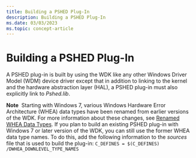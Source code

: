 ```yaml
---
title: Building a PSHED Plug-In
description: Building a PSHED Plug-In
ms.date: 03/03/2023
ms.topic: concept-article
---
```


# Building a PSHED Plug-In


A PSHED plug-in is built by using the WDK like any other Windows Driver Model (WDM) device driver except that in addition to linking to the kernel and the hardware abstraction layer (HAL), a PSHED plug-in must also explicitly link to *Pshed.lib*.

**Note**  Starting with Windows 7, various Windows Hardware Error Architecture (WHEA) data types have been renamed from earlier versions of the WDK. For more information about these changes, see [Renamed WHEA Data Types](renamed-whea-data-types.md). If you plan to build an existing PSHED plug-in with Windows 7 or later version of the WDK, you can still use the former WHEA data type names. To do this, add the following information to the *sources* file that is used to build the plug-in:
`C_DEFINES = $(C_DEFINES) /DWHEA_DOWNLEVEL_TYPE_NAMES`

 

 

 




